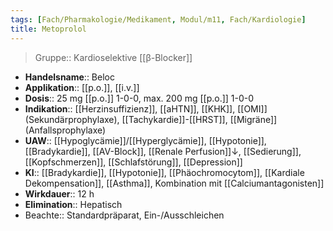 ```yaml
---
tags: [Fach/Pharmakologie/Medikament, Modul/m11, Fach/Kardiologie]
title: Metoprolol
---
```

> Gruppe:: Kardioselektive [[β-Blocker]]
- **Handelsname**:: Beloc
- **Applikation**:: [[p.o.]], [[i.v.]]
- **Dosis**:: 25 mg [[p.o.]] 1-0-0, max. 200 mg [[p.o.]] 1-0-0
- **Indikation**:: [[Herzinsuffizienz]], [[aHTN]], [[KHK]], [[OMI]] (Sekundärprophylaxe), [[Tachykardie]]-[[HRST]], [[Migräne]] (Anfallsprophylaxe)
- **UAW**:: [[Hypoglycämie]]/[[Hyperglycämie]], [[Hypotonie]], [[Bradykardie]], [[AV-Block]], [[Renale Perfusion]]↓, [[Sedierung]], [[Kopfschmerzen]], [[Schlafstörung]], [[Depression]]
- **KI**:: [[Bradykardie]], [[Hypotonie]], [[Phäochromocytom]], [[Kardiale Dekompensation]], [[Asthma]], Kombination mit [[Calciumantagonisten]]
- **Wirkdauer**:: 12 h
- **Elimination**:: Hepatisch
- Beachte:: Standardpräparat, Ein-/Ausschleichen